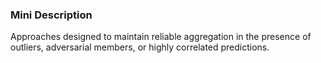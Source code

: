 ### Mini Description

Approaches designed to maintain reliable aggregation in the presence of outliers, adversarial members, or highly correlated predictions.
